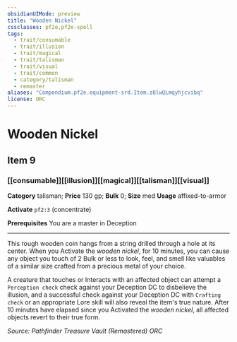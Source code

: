 ```yaml
---
obsidianUIMode: preview
title: "Wooden Nickel"
cssclasses: pf2e,pf2e-spell
tags:
  - trait/consumable
  - trait/illusion
  - trait/magical
  - trait/talisman
  - trait/visual
  - trait/common
  - category/talisman
  - remaster
aliases: "Compendium.pf2e.equipment-srd.Item.z8lwQLmqyhjcvibq"
license: ORC
---
```

# Wooden Nickel
## Item 9
### [[consumable]][[illusion]][[magical]][[talisman]][[visual]]

**Category** talisman; 
**Price** 130 gp; 
**Bulk** 0; **Size** med
**Usage** affixed-to-armor

**Activate** `pf2:3` (concentrate)

**Prerequisites** You are a master in Deception

* * *

This rough wooden coin hangs from a string drilled through a hole at its center. When you Activate the _wooden nickel_, for 10 minutes, you can cause any object you touch of 2 Bulk or less to look, feel, and smell like valuables of a similar size crafted from a precious metal of your choice.

A creature that touches or Interacts with an affected object can attempt a `Perception check` check against your Deception DC to disbelieve the illusion, and a successful check against your Deception DC with `Crafting check` or an appropriate Lore skill will also reveal the item's true nature. After 10 minutes have elapsed since you Activated the _wooden nickel_, all affected objects revert to their true form.

*Source: Pathfinder Treasure Vault (Remastered)*
*ORC*